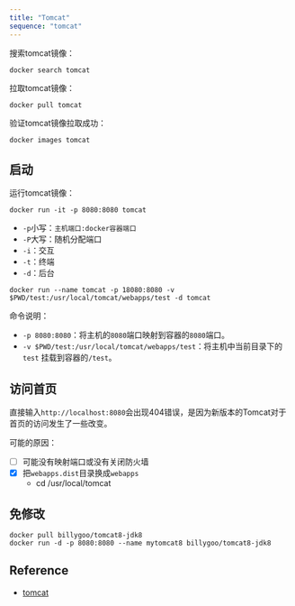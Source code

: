 ```yaml
---
title: "Tomcat"
sequence: "tomcat"
---
```


搜索tomcat镜像：

```text
docker search tomcat
```

拉取tomcat镜像：

```text
docker pull tomcat
```

验证tomcat镜像拉取成功：

```text
docker images tomcat
```

## 启动

运行tomcat镜像：

```text
docker run -it -p 8080:8080 tomcat
```

- `-p`小写：`主机端口:docker容器端口`
- `-P`大写：随机分配端口
- `-i`：交互
- `-t`：终端
- `-d`：后台

```text
docker run --name tomcat -p 18080:8080 -v $PWD/test:/usr/local/tomcat/webapps/test -d tomcat
```

命令说明：

- `-p 8080:8080`：将主机的`8080`端口映射到容器的`8080`端口。
- `-v $PWD/test:/usr/local/tomcat/webapps/test`：将主机中当前目录下的`test` 挂载到容器的`/test`。

## 访问首页

直接输入`http://localhost:8080`会出现404错误，是因为新版本的Tomcat对于首页的访问发生了一些改变。

可能的原因：

- [ ] 可能没有映射端口或没有关闭防火墙
- [x] 把`webapps.dist`目录换成`webapps`
  - cd /usr/local/tomcat

## 免修改

```text
docker pull billygoo/tomcat8-jdk8
docker run -d -p 8080:8080 --name mytomcat8 billygoo/tomcat8-jdk8
```

## Reference

- [tomcat](https://hub.docker.com/_/tomcat)
